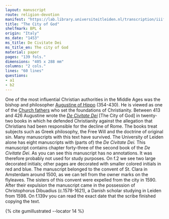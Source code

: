 ```yaml
---
layout: manuscript
route: religion-devotion
manifest: "https://lab.library.universiteitleiden.nl/transcription/iiif/110/manifest"
title: "The City of God"
shelfmark: BPL 4
origin: "Italy"
ms_date: "1453"
ms_title: De Civitate Dei 
ms_title_en: The city of God
material: paper
pages: "139 fols."
dimensions: "405 x 288 mm"
columns: "2 cols."
lines: "60 lines"
questions:
- a1
- b2
---
```


One of the most influential Christian authorities in the Middle Ages was
the bishop and philosopher [Augustine of
Hippo](https://en.wikipedia.org/wiki/Augustine_of_Hippo) (354-430). He
is viewed as one of the [Church
fathers](https://en.wikipedia.org/wiki/Church_Fathers) who set the
foundations of Christianity. Between 413 and 426 Augustine wrote the
*[De Civitate Dei](https://en.wikipedia.org/wiki/The_City_of_God)* \[The
City of God\] in twenty-two books in which he defended Christianity
against the allegation that Christians had been responsible for the
decline of Rome. The books treat subjects such as Greek philosophy, the
Free Will and the doctrine of original sin. Many manuscripts with this
text have survived. The University of Leiden alone has eight manuscripts
with (parts of) the *De Civitate Dei.*
This manuscript contains chapter forty-three of the second book of the
*De Civitate Dei*. As you can see this manuscript has no annotations. It
was therefore probably not used for study purposes. On f.2 we see two
large decorated initials; other pages are decorated with smaller colored
initials in red and blue. The manuscript belonged to the convent of St.
Clara in Amsterdam around 1500, as we can tell from the owner marks on
the flyleaves. The sisters of this convent were expelled from the city
in 1590. After their expulsion the manuscript came in the possession of
Christophorus Dibuadius (c.1578-1621), a Danish scholar studying in
Leiden from 1598. On f.139v you can read the exact date that the scribe
finished copying the text.

{% cite gumillustrated --locator 14 %}